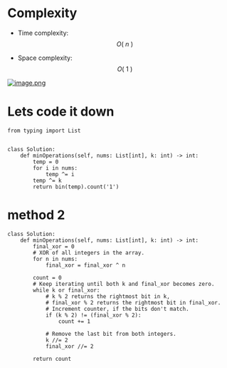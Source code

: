 # Complexity
- Time complexity: $$O(\ n\ )$$
<!-- Add your time complexity here, e.g. $$O(n)$$ -->

- Space complexity: $$O(\ 1\ )$$
<!-- Add your space complexity here, e.g. $$O(n)$$ -->

<a href=https://leetcode.com/problems/minimum-number-of-operations-to-make-array-xor-equal-to-k/submissions/1244702228/>![image.png](https://assets.leetcode.com/users/images/7a16e6f2-a90d-4417-9cac-adeb8b5a15d9_1714372748.472732.png)</a>

# Lets code it down
```
from typing import List


class Solution:
    def minOperations(self, nums: List[int], k: int) -> int:
        temp = 0
        for i in nums:
            temp ^= i
        temp ^= k
        return bin(temp).count('1')
```
# method 2
```
class Solution:
    def minOperations(self, nums: List[int], k: int) -> int:
        final_xor = 0
        # XOR of all integers in the array.
        for n in nums:
            final_xor = final_xor ^ n

        count = 0
        # Keep iterating until both k and final_xor becomes zero.
        while k or final_xor:
            # k % 2 returns the rightmost bit in k,
            # final_xor % 2 returns the rightmost bit in final_xor.
            # Increment counter, if the bits don't match.
            if (k % 2) != (final_xor % 2):
                count += 1

            # Remove the last bit from both integers.
            k //= 2
            final_xor //= 2

        return count
```
